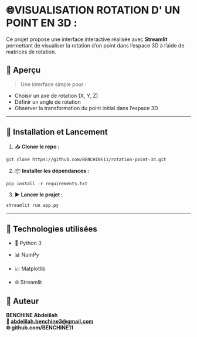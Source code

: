 # 🌐VISUALISATION ROTATION D' UN POINT EN 3D :
Ce projet propose une interface interactive réalisée avec **Streamlit** permettant de visualiser la rotation d’un point dans l’espace 3D à l’aide de matrices de rotation.

## 📸 Aperçu

> Une interface simple pour :
- Choisir un axe de rotation (X, Y, Z)
- Définir un angle de rotation
- Observer la transformation du point initial dans l’espace 3D

---

## 🚀 Installation et Lancement

1. 📥 **Cloner le repo :**
```git
git clone https://github.com/BENCHINE11/rotation-point-3d.git
```

2. 📦 **Installer les dépendances :**
```python
pip install -r requirements.txt
```

3. ▶️ **Lancer le projet :**
```streamlit
streamlit run app.py
```

---

## 🧪 Technologies utilisées
- 🐍 Python 3

- 📊 NumPy

- 📈 Matplotlib

- 🌐 Streamlit

## 👤 Auteur
**BENCHINE Abdelilah** <br>
**📧 abdelilah.benchine3@gmail.com** <br>
**🌐 github.com/BENCHINE11**

